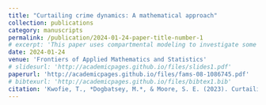 ```yaml
---
title: "Curtailing crime dynamics: A mathematical approach"
collection: publications
category: manuscripts
permalink: /publication/2024-01-24-paper-title-number-1
# excerpt: 'This paper uses compartmental modeling to investigate some avenues for curtailing the spread of gangs in the community.'
date: 2024-01-24
venue: 'Frontiers of Applied Mathematics and Statistics'
# slidesurl: 'http://academicpages.github.io/files/slides1.pdf'
paperurl: 'http://academicpages.github.io/files/fams-08-1086745.pdf'
# bibtexurl: 'http://academicpages.github.io/files/bibtex1.bib'
citation: 'Kwofie, T., *Dogbatsey, M.*, & Moore, S. E. (2023). Curtailing crime dynamics: A mathematical approach. Frontiers in Applied Mathematics and Statistics, 8, 1086745.'
---
```



